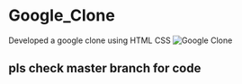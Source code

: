 # Google_Clone
Developed a google clone using HTML CSS
![Google Clone](https://user-images.githubusercontent.com/106434904/182881260-61287d64-20af-4856-8c49-8d4d9d690139.png)
<h2>pls check master branch for code</h2>
